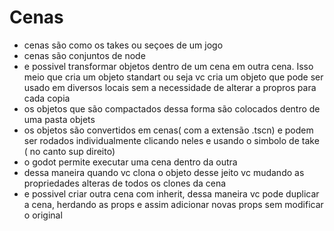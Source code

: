 # Cenas

 - cenas são como os takes ou seçoes de um jogo
 - cenas são conjuntos de node
 - e possivel transformar objetos dentro de um cena em outra cena. Isso meio que cria um objeto standart ou seja vc cria um objeto que pode ser usado em diversos locais sem a necessidade de alterar a propros para cada copia
 - os objetos que são compactados dessa forma são colocados dentro de uma pasta objets
 - os objetos são convertidos em cenas( com a extensão .tscn) e podem ser rodados individualmente clicando neles e usando o simbolo de take ( no canto sup direito)
  - o godot permite executar uma cena dentro da outra
  - dessa maneira quando vc clona o objeto desse jeito vc mudando as propriedades alteras de todos os clones da cena
  - e possivel criar outra cena com inherit, dessa maneira vc pode duplicar a cena, herdando as props e assim adicionar novas props sem modificar o original